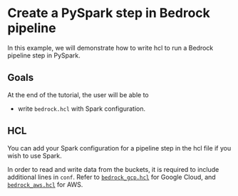 # Create a PySpark step in Bedrock pipeline

In this example, we will demonstrate how to write hcl to run a Bedrock pipeline step in PySpark.

## Goals
At the end of the tutorial, the user will be able to
- write `bedrock.hcl` with Spark configuration.

## HCL
You can add your Spark configuration for a pipeline step in the hcl file if you wish to use Spark.

In order to read and write data from the buckets, it is required to include additional lines in `conf`. Refer to [`bedrock_gcp.hcl`](./bedrock_gcp.hcl) for Google Cloud, and [`bedrock_aws.hcl`](./bedrock_aws.hcl) for AWS.
